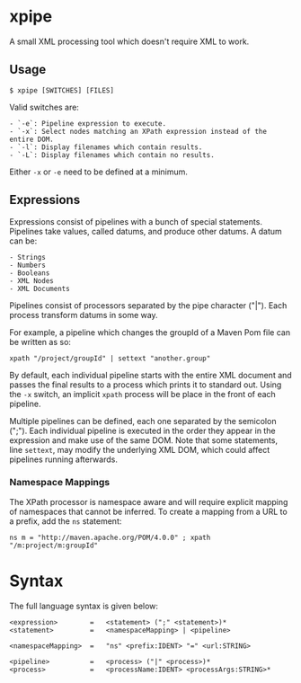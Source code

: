 xpipe
=====

A small XML processing tool which doesn't require XML to work.

Usage
-----

```
$ xpipe [SWITCHES] [FILES]
```

Valid switches are:

    - `-e`: Pipeline expression to execute.
    - `-x`: Select nodes matching an XPath expression instead of the entire DOM.
    - `-l`: Display filenames which contain results.
    - `-L`: Display filenames which contain no results.

Either `-x` or `-e` need to be defined at a minimum.

Expressions
-----------

Expressions consist of pipelines with a bunch of special statements.  Pipelines
take values, called datums, and produce other datums.  A datum can be:

    - Strings
    - Numbers
    - Booleans
    - XML Nodes
    - XML Documents

Pipelines consist of processors separated by the pipe character ("|").  Each
process transform datums in some way.

For example, a pipeline which changes the groupId of a Maven Pom file can be
written as so:

    xpath "/project/groupId" | settext "another.group"

By default, each individual pipeline starts with the entire XML document and passes
the final results to a process which prints it to standard out.  Using the `-x`
switch, an implicit `xpath` process will be place in the front of each pipeline.

Multiple pipelines can be defined, each one separated by the semicolon (";").  Each
individual pipeline is executed in the order they appear in the expression and make
use of the same DOM.  Note that some statements, line `settext`, may modify the
underlying XML DOM, which could affect pipelines running afterwards.

### Namespace Mappings

The XPath processor is namespace aware and will require explicit mapping of namespaces
that cannot be inferred.  To create a mapping from a URL to a prefix, add the `ns`
statement:

    ns m = "http://maven.apache.org/POM/4.0.0" ; xpath "/m:project/m:groupId"

Syntax
======

The full language syntax is given below:

```
<expression>        =   <statement> (";" <statement>)*
<statement>         =   <namespaceMapping> | <pipeline>

<namespaceMapping>  =   "ns" <prefix:IDENT> "=" <url:STRING>

<pipeline>          =   <process> ("|" <process>)*
<process>           =   <processName:IDENT> <processArgs:STRING>*
```
